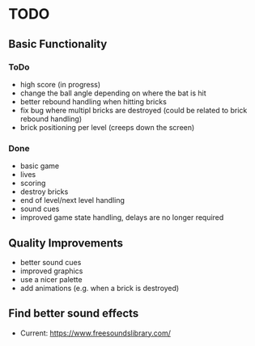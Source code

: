 # TODO

## Basic Functionality

### ToDo

- high score (in progress)
- change the ball angle depending on where the bat is hit
- better rebound handling when hitting bricks
- fix bug where multipl bricks are destroyed (could be related to brick rebound handling)
- brick positioning per level (creeps down the screen)

### Done

- basic game
- lives
- scoring
- destroy bricks
- end of level/next level handling
- sound cues
- improved game state handling, delays are no longer required

## Quality Improvements

- better sound cues
- improved graphics
- use a nicer palette
- add animations (e.g. when a brick is destroyed)

## Find better sound effects

- Current: <https://www.freesoundslibrary.com/>
